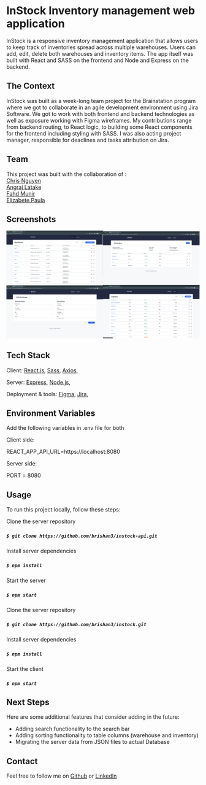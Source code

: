 # InStock Inventory management web application

InStock is a responsive inventory management application that allows users to keep track of inventories spread across multiple warehouses. Users can add, edit, delete both warehouses and inventory items. The app itself was built with React and SASS on the frontend and Node and Express on the backend.

## The Context

InStock was built as a week-long team project for the Brainstation program where we got to collaborate in an agile development environment using Jira Software. We got to work with both frontend and backend technologies as well as exposure working with Figma wireframes.
My contributions range from backend routing, to React logic, to building some React components for the frontend including styling with SASS. I was also acting project manager, responsible for deadlines and tasks attribution on Jira.

## Team

This project was built with the collaboration of : <br>
[Chris Nguyen](https://github.com/mypersonalhubpage)<br>
[Angraj Latake](https://github.com/angrajlatake)<br>
[Fahd Munir](https://github.com/Fahd-M)<br>
[Elizabete Paula](https://github.com/elizaspaula)<br>


## Screenshots

<img src="https://github.com/SimonMilord/instock_client/blob/production/Screenshots/warehouselist.png" width=50% height=50%><img src="https://github.com/SimonMilord/instock_client/blob/production/Screenshots/warehouseinfo.png" width=50% height=50%><img src="https://github.com/SimonMilord/instock_client/blob/production/Screenshots/editwarehouse.png" width=50% height=50%><img src="https://github.com/SimonMilord/instock_client/blob/production/Screenshots/inventorylist.png" width=50% height=50%>


## Tech Stack
Client:
[React.js](https://reactjs.org/),
[Sass](https://sass-lang.com/),
[Axios](https://axios-http.com/),


Server:
[Express](https://expressjs.com/),
[Node.js](https://nodejs.org/en/),

Deployment & tools:
[Figma](https://www.figma.com/),
[Jira](https://www.atlassian.com/software/jira),

## Environment Variables
Add the following variables in .env file for both

Client side: 

REACT_APP_API_URL=https://localhost:8080
  
Server side:

PORT = 8080

## Usage
To run this project locally, follow these steps:

Clone the server repository
##### `$ git clone https://github.com/brishan3/instock-api.git`

Install server dependencies
##### `$ npm install`

Start the server
##### `$ npm start`

Clone the server repository
##### `$ git clone https://github.com/brishan3/instock.git`

Install server dependencies
##### `$ npm install`

Start the client
##### `$ npm start`


## Next Steps

Here are some additional features that consider adding in the future:

- Adding search functionality to the search bar
- Adding sorting functionality to table columns (warehouse and inventory)
- Migrating the server data from JSON files to actual Database


## Contact

Feel free to follow me on [Github](https://github.com/brishan3) or [LinkedIn](https://www.linkedin.com/in/brishan-king/)